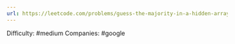 ```yaml
---
url: https://leetcode.com/problems/guess-the-majority-in-a-hidden-array
---
```


Difficulty: #medium
Companies: #google